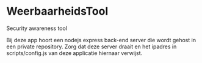 # WeerbaarheidsTool
Security awareness tool

Bij deze app hoort een nodejs express back-end server die wordt gehost in een private repository.
Zorg dat deze server draait en het ipadres in scripts/config.js van deze applicatie hiernaar verwijst.
